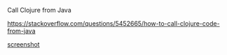 Call Clojure from Java

https://stackoverflow.com/questions/5452665/how-to-call-clojure-code-from-java

[screenshot](https://github.com/rriehle/comtiny/blob/master/Screenshot%202019-01-23%2023.48.12.png)
